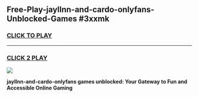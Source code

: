
## Free-Play-jayllnn-and-cardo-onlyfans-Unblocked-Games #3xxmk
<h3>
<a href="https://news.freeplayer.one?title=jayllnn-and-cardo-onlyfans&ref=8M">CLICK TO PLAY</a></h3>
<hr>

<h3>
<a href="https://news.freeplayer.one?title=jayllnn-and-cardo-onlyfans&ref=8M">CLICK 2 PLAY</a>
  
</h3>

<a href="https://news.freeplayer.one?title=jayllnn-and-cardo-onlyfans&ref=8M"><img src="https://clearcache.store/games.png"></a>


**jayllnn-and-cardo-onlyfans games unblocked: Your Gateway to Fun and Accessible Online Gaming**
